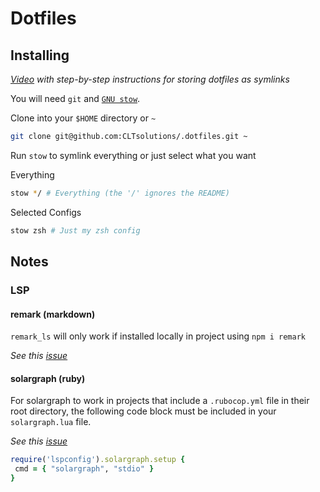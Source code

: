 # Dotfiles

## Installing

_[Video](https://youtu.be/90xMTKml9O0) with step-by-step instructions for storing dotfiles as symlinks_

You will need `git` and [`GNU stow`](https://www.gnu.org/software/stow/).

Clone into your `$HOME` directory or `~`

```bash
git clone git@github.com:CLTsolutions/.dotfiles.git ~
```

Run `stow` to symlink everything or just select what you want

Everything

```bash
stow */ # Everything (the '/' ignores the README)
```

Selected Configs

```bash
stow zsh # Just my zsh config
```

## Notes

### LSP

#### remark (markdown)

`remark_ls` will only work if installed locally in project using `npm i remark`

_See this [issue](https://github.com/williamboman/nvim-lsp-installer/issues/519)_

#### solargraph (ruby)

For solargraph to work in projects that include a `.rubocop.yml` file in their root directory, the following code block must be included in your `solargraph.lua` file.

_See this [issue](https://github.com/LunarVim/LunarVim/issues/945)_

````ruby
require('lspconfig').solargraph.setup {
 cmd = { "solargraph", "stdio" }
}
